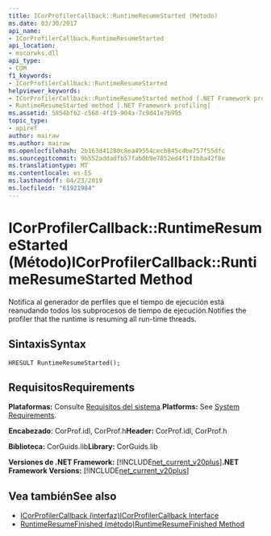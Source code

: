 ```yaml
---
title: ICorProfilerCallback::RuntimeResumeStarted (Método)
ms.date: 03/30/2017
api_name:
- ICorProfilerCallback.RuntimeResumeStarted
api_location:
- mscorwks.dll
api_type:
- COM
f1_keywords:
- ICorProfilerCallback::RuntimeResumeStarted
helpviewer_keywords:
- ICorProfilerCallback::RuntimeResumeStarted method [.NET Framework profiling]
- RuntimeResumeStarted method [.NET Framework profiling]
ms.assetid: 5854bfb2-c568-4f19-904a-7c9d41e7b995
topic_type:
- apiref
author: mairaw
ms.author: mairaw
ms.openlocfilehash: 2b163d41280c8ea49554cecb845c4be757f55dfc
ms.sourcegitcommit: 9b552addadfb57fab0b9e7852ed4f1f1b8a42f8e
ms.translationtype: MT
ms.contentlocale: es-ES
ms.lasthandoff: 04/23/2019
ms.locfileid: "61921984"
---
```

# <a name="icorprofilercallbackruntimeresumestarted-method"></a><span data-ttu-id="19eae-102">ICorProfilerCallback::RuntimeResumeStarted (Método)</span><span class="sxs-lookup"><span data-stu-id="19eae-102">ICorProfilerCallback::RuntimeResumeStarted Method</span></span>
<span data-ttu-id="19eae-103">Notifica al generador de perfiles que el tiempo de ejecución está reanudando todos los subprocesos de tiempo de ejecución.</span><span class="sxs-lookup"><span data-stu-id="19eae-103">Notifies the profiler that the runtime is resuming all run-time threads.</span></span>  
  
## <a name="syntax"></a><span data-ttu-id="19eae-104">Sintaxis</span><span class="sxs-lookup"><span data-stu-id="19eae-104">Syntax</span></span>  
  
```  
HRESULT RuntimeResumeStarted();  
```  
  
## <a name="requirements"></a><span data-ttu-id="19eae-105">Requisitos</span><span class="sxs-lookup"><span data-stu-id="19eae-105">Requirements</span></span>  
 <span data-ttu-id="19eae-106">**Plataformas:** Consulte [Requisitos del sistema](../../../../docs/framework/get-started/system-requirements.md).</span><span class="sxs-lookup"><span data-stu-id="19eae-106">**Platforms:** See [System Requirements](../../../../docs/framework/get-started/system-requirements.md).</span></span>  
  
 <span data-ttu-id="19eae-107">**Encabezado**: CorProf.idl, CorProf.h</span><span class="sxs-lookup"><span data-stu-id="19eae-107">**Header:** CorProf.idl, CorProf.h</span></span>  
  
 <span data-ttu-id="19eae-108">**Biblioteca:** CorGuids.lib</span><span class="sxs-lookup"><span data-stu-id="19eae-108">**Library:** CorGuids.lib</span></span>  
  
 <span data-ttu-id="19eae-109">**Versiones de .NET Framework:** [!INCLUDE[net_current_v20plus](../../../../includes/net-current-v20plus-md.md)]</span><span class="sxs-lookup"><span data-stu-id="19eae-109">**.NET Framework Versions:** [!INCLUDE[net_current_v20plus](../../../../includes/net-current-v20plus-md.md)]</span></span>  
  
## <a name="see-also"></a><span data-ttu-id="19eae-110">Vea también</span><span class="sxs-lookup"><span data-stu-id="19eae-110">See also</span></span>

- [<span data-ttu-id="19eae-111">ICorProfilerCallback (interfaz)</span><span class="sxs-lookup"><span data-stu-id="19eae-111">ICorProfilerCallback Interface</span></span>](../../../../docs/framework/unmanaged-api/profiling/icorprofilercallback-interface.md)
- [<span data-ttu-id="19eae-112">RuntimeResumeFinished (método)</span><span class="sxs-lookup"><span data-stu-id="19eae-112">RuntimeResumeFinished Method</span></span>](../../../../docs/framework/unmanaged-api/profiling/icorprofilercallback-runtimeresumefinished-method.md)
